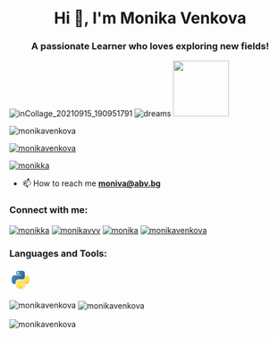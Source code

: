 <h1 align="center">Hi 👋, I'm Monika Venkova</h1>
<h3 align="center">A passionate Learner who loves exploring new fields!</h3>

![inCollage_20210915_190951791](https://user-images.githubusercontent.com/90519288/133470618-9e67205e-a3d5-43e7-b4cd-19b836db9bfa.jpg)
![dreams](https://user-images.githubusercontent.com/90519288/133143807-4c74be23-a004-467d-a0dd-3e8f9bac8b33.jpg)
<img src="https://user-images.githubusercontent.com/90519288/133143807-4c74be23-a004-467d-a0dd-3e8f9bac8b33.jpg" width="100" height="100">


<p align="left"> <img src="https://komarev.com/ghpvc/?username=monikavenkova&label=Profile%20views&color=0e75b6&style=flat" alt="monikavenkova" /> </p>

<p align="left"> <a href="https://github.com/ryo-ma/github-profile-trophy"><img src="https://github-profile-trophy.vercel.app/?username=monikavenkova" alt="monikavenkova" /></a> </p>

<p align="left"> <a href="https://twitter.com/monikka" target="blank"><img src="https://img.shields.io/twitter/follow/monikka?logo=twitter&style=for-the-badge" alt="monikka" /></a> </p>

- 📫 How to reach me **moniva@abv.bg**

<h3 align="left">Connect with me:</h3>
<p align="left">
<a href="https://twitter.com/monikka" target="blank"><img align="center" src="https://raw.githubusercontent.com/rahuldkjain/github-profile-readme-generator/master/src/images/icons/Social/twitter.svg" alt="monikka" height="30" width="40" /></a>
<a href="https://linkedin.com/in/monikavvv" target="blank"><img align="center" src="https://raw.githubusercontent.com/rahuldkjain/github-profile-readme-generator/master/src/images/icons/Social/linked-in-alt.svg" alt="monikavvv" height="30" width="40" /></a>
<a href="https://fb.com/monika" target="blank"><img align="center" src="https://raw.githubusercontent.com/rahuldkjain/github-profile-readme-generator/master/src/images/icons/Social/facebook.svg" alt="monika" height="30" width="40" /></a>
<a href="https://instagram.com/monikavenkova" target="blank"><img align="center" src="https://raw.githubusercontent.com/rahuldkjain/github-profile-readme-generator/master/src/images/icons/Social/instagram.svg" alt="monikavenkova" height="30" width="40" /></a>
</p>

<h3 align="left">Languages and Tools:</h3>
<p align="left"> <a href="https://www.python.org" target="_blank"> <img src="https://raw.githubusercontent.com/devicons/devicon/master/icons/python/python-original.svg" alt="python" width="40" height="40"/> </a> </p>

<p><img align="left" src="https://github-readme-stats.vercel.app/api/top-langs?username=monikavenkova&show_icons=true&locale=en&layout=compact" alt="monikavenkova" /></p>

<p>&nbsp;<img align="center" src="https://github-readme-stats.vercel.app/api?username=monikavenkova&show_icons=true&locale=en" alt="monikavenkova" /></p>

<p><img align="center" src="https://github-readme-streak-stats.herokuapp.com/?user=monikavenkova&" alt="monikavenkova" /></p>


